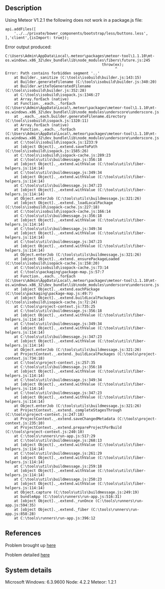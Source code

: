 ## Description

Using Meteor V1.2.1 the following does not work in a package.js file:

    api.addFiles([
        '../../private/bower_components/bootstrap/less/buttons.less',
    ],'client',{isImport: true});


Error output produced:

    C:\Users\Admin\AppData\Local\.meteor\packages\meteor-tool\1.1.10\mt-os.windows.x86_32\dev_bundle\lib\node_modules\fibers\future.js:245
                                                throw(ex);
                                                      ^
    Error: Path contains forbidden segment '..'
        at Builder._sanitize (C:\tools\isobuild\builder.js:143:15)
        at Builder.generateFilename (C:\tools\isobuild\builder.js:340:20)
        at Builder.writeToGeneratedFilename (C:\tools\isobuild\builder.js:352:28)
        at C:\tools\isobuild\isopack.js:1346:27
        at Array.forEach (native)
        at Function._.each._.forEach (C:\Users\Admin\AppData\Local\.meteor\packages\meteor-tool\1.1.10\mt-os.windows.x86_32\dev_bundle\lib\node_modules\underscore\underscore.js:79:11)
        at _.each._.each.builder.generateFilename.directory (C:\tools\isobuild\isopack.js:1320:11)
        at Array.forEach (native)
        at Function._.each._.forEach (C:\Users\Admin\AppData\Local\.meteor\packages\meteor-tool\1.1.10\mt-os.windows.x86_32\dev_bundle\lib\node_modules\underscore\underscore.js:79:11)
        at C:\tools\isobuild\isopack.js:1233:9
        at [object Object]._.extend.saveToPath (C:\tools\isobuild\isopack.js:1585:26)
        at C:\tools\isobuild\isopack-cache.js:289:23
        at C:\tools\utils\buildmessage.js:356:18
        at [object Object]._.extend.withValue (C:\tools\utils\fiber-helpers.js:114:14)
        at C:\tools\utils\buildmessage.js:349:34
        at [object Object]._.extend.withValue (C:\tools\utils\fiber-helpers.js:114:14)
        at C:\tools\utils\buildmessage.js:347:23
        at [object Object]._.extend.withValue (C:\tools\utils\fiber-helpers.js:114:14)
        at Object.enterJob (C:\tools\utils\buildmessage.js:321:26)
        at [object Object]._.extend._loadLocalPackage (C:\tools\isobuild\isopack-cache.js:227:18)
        at C:\tools\isobuild\isopack-cache.js:166:14
        at C:\tools\utils\buildmessage.js:356:18
        at [object Object]._.extend.withValue (C:\tools\utils\fiber-helpers.js:114:14)
        at C:\tools\utils\buildmessage.js:349:34
        at [object Object]._.extend.withValue (C:\tools\utils\fiber-helpers.js:114:14)
        at C:\tools\utils\buildmessage.js:347:23
        at [object Object]._.extend.withValue (C:\tools\utils\fiber-helpers.js:114:14)
        at Object.enterJob (C:\tools\utils\buildmessage.js:321:26)
        at [object Object]._.extend._ensurePackageLoaded (C:\tools\isobuild\isopack-cache.js:158:20)
        at C:\tools\isobuild\isopack-cache.js:73:14
        at C:\tools\packaging\package-map.js:57:7
        at Function._.each._.forEach (C:\Users\Admin\AppData\Local\.meteor\packages\meteor-tool\1.1.10\mt-os.windows.x86_32\dev_bundle\lib\node_modules\underscore\underscore.js:87:22)
        at [object Object]._.extend.eachPackage (C:\tools\packaging\package-map.js:49:7)
        at [object Object]._.extend.buildLocalPackages (C:\tools\isobuild\isopack-cache.js:72:24)
        at C:\tools\project-context.js:735:25
        at C:\tools\utils\buildmessage.js:356:18
        at [object Object]._.extend.withValue (C:\tools\utils\fiber-helpers.js:114:14)
        at C:\tools\utils\buildmessage.js:349:34
        at [object Object]._.extend.withValue (C:\tools\utils\fiber-helpers.js:114:14)
        at C:\tools\utils\buildmessage.js:347:23
        at [object Object]._.extend.withValue (C:\tools\utils\fiber-helpers.js:114:14)
        at Object.enterJob (C:\tools\utils\buildmessage.js:321:26)
        at ProjectContext._.extend._buildLocalPackages (C:\tools\project-context.js:734:18)
        at C:\tools\project-context.js:257:35
        at C:\tools\utils\buildmessage.js:356:18
        at [object Object]._.extend.withValue (C:\tools\utils\fiber-helpers.js:114:14)
        at C:\tools\utils\buildmessage.js:349:34
        at [object Object]._.extend.withValue (C:\tools\utils\fiber-helpers.js:114:14)
        at C:\tools\utils\buildmessage.js:347:23
        at [object Object]._.extend.withValue (C:\tools\utils\fiber-helpers.js:114:14)
        at Object.enterJob (C:\tools\utils\buildmessage.js:321:26)
        at ProjectContext._.extend._completeStagesThrough (C:\tools\project-context.js:247:18)
        at ProjectContext._.extend.saveChangedMetadata (C:\tools\project-context.js:235:10)
        at ProjectContext._.extend.prepareProjectForBuild (C:\tools\project-context.js:240:10)
        at C:\tools\runners\run-app.js:517:29
        at C:\tools\utils\buildmessage.js:268:13
        at [object Object]._.extend.withValue (C:\tools\utils\fiber-helpers.js:114:14)
        at C:\tools\utils\buildmessage.js:261:29
        at [object Object]._.extend.withValue (C:\tools\utils\fiber-helpers.js:114:14)
        at C:\tools\utils\buildmessage.js:259:18
        at [object Object]._.extend.withValue (C:\tools\utils\fiber-helpers.js:114:14)
        at C:\tools\utils\buildmessage.js:250:23
        at [object Object]._.extend.withValue (C:\tools\utils\fiber-helpers.js:114:14)
        at Object.capture (C:\tools\utils\buildmessage.js:249:19)
        at bundleApp (C:\tools\runners\run-app.js:516:31)
        at [object Object]._.extend._runOnce (C:\tools\runners\run-app.js:594:35)
        at [object Object]._.extend._fiber (C:\tools\runners\run-app.js:858:28)
        at C:\tools\runners\run-app.js:396:12


## References

Problem brought up [here](https://github.com/meteor/meteor/issues/5252)

Problem detailed [here](http://stackoverflow.com/questions/33626282/meteor-1-2-share-files-between-packages)


## System details
Microsoft Windows: 6.3.9600
Node: 4.2.2
Meteor: 1.2.1
